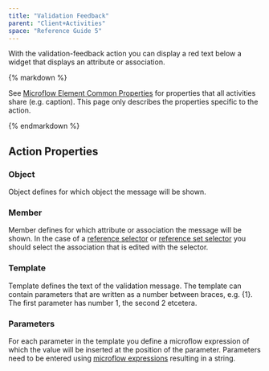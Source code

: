 ```yaml
---
title: "Validation Feedback"
parent: "Client+Activities"
space: "Reference Guide 5"
---
```



With the validation-feedback action you can display a red text below a widget that displays an attribute or association.

<div class="alert alert-info">{% markdown %}

See [Microflow Element Common Properties](Microflow+Element+Common+Properties) for properties that all activities share (e.g. caption). This page only describes the properties specific to the action.

{% endmarkdown %}</div>

## Action Properties

### Object

Object defines for which object the message will be shown.

### Member

Member defines for which attribute or association the message will be shown. In the case of a [reference selector](Reference+selector) or [reference set selector](Reference+set+selector) you should select the association that is edited with the selector.

### Template

Template defines the text of the validation message. The template can contain parameters that are written as a number between braces, e.g. {1}. The first parameter has number 1, the second 2 etcetera.

### Parameters

For each parameter in the template you define a microflow expression of which the value will be inserted at the position of the parameter. Parameters need to be entered using [microflow expressions](Microflow+Expressions) resulting in a string.
